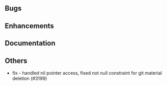 ## Bugs
## Enhancements
## Documentation
## Others
- fix  - handled nil pointer access, fixed not null constraint for git material deletion (#3199)
